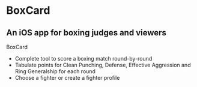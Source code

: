 # BoxCard

## An iOS app for boxing judges and viewers

BoxCard 

* Complete tool to score a boxing match round-by-round
* Tabulate points for Clean Punching, Defense, Effective Aggression and Ring Generalship for each round
* Choose a fighter or create a fighter profile